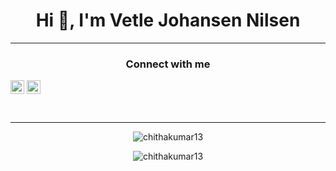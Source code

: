 <h1 align="center">Hi 👋, I'm Vetle Johansen Nilsen</h1>

---
<h3 align="center">Connect with me</h3>

[<img align="center" alt="codeSTACKr | LinkedIn" width="22px" src="https://cdn.jsdelivr.net/npm/simple-icons@v3/icons/linkedin.svg" />][linkedin]
[<img align="center" alt="codeSTACKr | Instagram" width="22px" src="https://cdn.jsdelivr.net/npm/simple-icons@v3/icons/instagram.svg" />][instagram]

<br />

---

<p align="center"><img align="center" src="https://github-readme-stats.vercel.app/api?username=vetlenilsenn&show_icons=true&theme=tokyonight" alt="chithakumar13" /></p>

<p align="center"><img align="center" src="https://github-readme-stats.vercel.app/api/top-langs/?username=anuraghazra&theme=tokyonight" alt="chithakumar13" /></p>


[linkedin]: https://www.linkedin.com/in/vetle-nilsen-7979711a7/
[instagram]: https://instagram.com/vetlenilsenn

